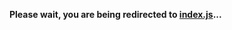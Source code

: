 **Please wait, you are being redirected to [index.js](./pages/index.js)...**

<script>
    setTimeout(function() {
        window.location.href = 'index.js';
    }, 2000); // Redirect after a 2-second delay (adjust as needed)
</script>